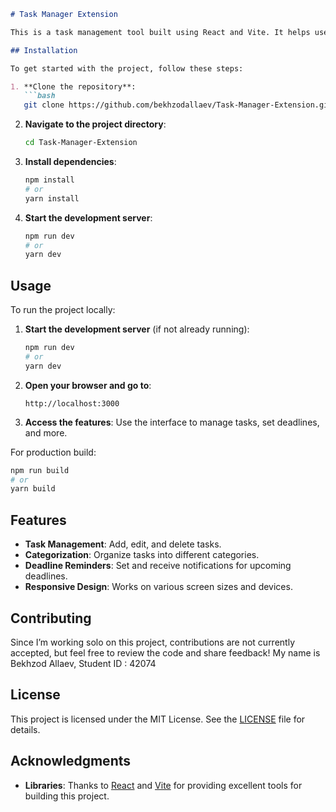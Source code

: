 
```markdown
# Task Manager Extension

This is a task management tool built using React and Vite. It helps users organize, track, and manage tasks efficiently with a user-friendly interface and deadline reminders.

## Installation

To get started with the project, follow these steps:

1. **Clone the repository**:
   ```bash
   git clone https://github.com/bekhzodallaev/Task-Manager-Extension.git
   ```

2. **Navigate to the project directory**:
   ```bash
   cd Task-Manager-Extension
   ```

3. **Install dependencies**:
   ```bash
   npm install
   # or
   yarn install
   ```

4. **Start the development server**:
   ```bash
   npm run dev
   # or
   yarn dev
   ```

## Usage

To run the project locally:

1. **Start the development server** (if not already running):
   ```bash
   npm run dev
   # or
   yarn dev
   ```

2. **Open your browser and go to**:
   ```
   http://localhost:3000
   ```

3. **Access the features**: Use the interface to manage tasks, set deadlines, and more.

For production build:

```bash
npm run build
# or
yarn build
```

## Features

- **Task Management**: Add, edit, and delete tasks.
- **Categorization**: Organize tasks into different categories.
- **Deadline Reminders**: Set and receive notifications for upcoming deadlines.
- **Responsive Design**: Works on various screen sizes and devices.

## Contributing

Since I’m working solo on this project, contributions are not currently accepted, but feel free to review the code and share feedback!
My name is Bekhzod Allaev, Student ID : 42074

## License

This project is licensed under the MIT License. See the [LICENSE](LICENSE) file for details.

## Acknowledgments

- **Libraries**: Thanks to [React](https://reactjs.org/) and [Vite](https://vitejs.dev/) for providing excellent tools for building this project.
```

